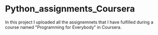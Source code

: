 # Python_assignments_Coursera

In this project I uploaded all the assignemnets that I have fulfilled during a course named "Programming for Everybody" in Coursera.
